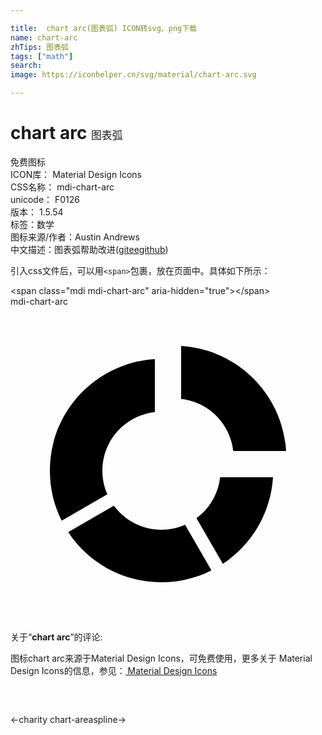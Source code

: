 ```yaml
---

title:  chart arc(图表弧) ICON转svg、png下载
name: chart-arc
zhTips: 图表弧
tags: ["math"]
search: 
image: https://iconhelper.cn/svg/material/chart-arc.svg

---
```


# chart arc  <small style="font-size: 60%;font-weight: 100">图表弧</small>


<div class="detail-page">
<p>
<span><span class="badge-success badge">免费图标</span> </span>
<br/>
<span>
ICON库：
<span class="badge-secondary badge">Material Design Icons</span> 
</span>
<br/>
<span>
CSS名称：
<span class="badge-secondary badge">mdi-chart-arc</span> 
</span>
<br/>
<span>
unicode：
<span class="badge-secondary badge">F0126</span> 
<copy-btn content='F0126' btn-title=""></copy-btn>
<copy-btn :content='String.fromCodePoint(parseInt("F0126", 16))' btn-title="复制U"></copy-btn>
</span>
<br/>
<span>
版本：
<span class="badge-secondary badge">1.5.54</span> 
</span><br/><span>标签：<span class="badge-light badge"><router-link to="/tags/math.html">数学</router-link></span></span>
<br/>
<span>图标来源/作者：<span class="badge-light badge">Austin Andrews</span></span> 
<br/>
<span class="zh-detail">中文描述：<span class="badge-primary badge">图表弧</span><span class="help-link"><span>帮助改进</span>(<a href="https://gitee.com/liuwave/icon-helper/edit/master/json/material/chart-arc.json" target="_blank" rel="noopener noreferrer">gitee</a><a href="https://github.com/liuwave/icon-helper/edit/master/json/material/chart-arc.json" target="_blank" rel="noopener noreferrer">github</a></span>)</span><br/>
</p>
</div>
<div class="alert alert-dark">
  <i class="mdi mdi-chart-arc mdi-48px"></i>
  <i class="mdi mdi-chart-arc mdi-36px"></i>
  <i class="mdi mdi-chart-arc mdi-24px"></i>
  <i class="mdi mdi-chart-arc mdi-18px"></i>
</div>
<div>
  <p>引入css文件后，可以用<code>&lt;span&gt;</code>包裹，放在页面中。具体如下所示：    
  </p>
  <div class="alert alert-primary" style="font-size: 14px">
    &lt;span class="mdi mdi-chart-arc" aria-hidden="true"&gt;&lt;/span&gt;
    <copy-btn content='<span class="mdi mdi-chart-arc" aria-hidden="true"></span>'></copy-btn>
  </div>
  <div class="alert alert-secondary">
    <i class="mdi mdi-chart-arc"
    style="font-size: 24px"
    aria-hidden="true"></i> mdi-chart-arc
    <copy-btn content="mdi-chart-arc" btn-title="复制图标名称"></copy-btn>
  </div>
</div>
<div id="svg" class="svg-wrap">
<svg xmlns="http://www.w3.org/2000/svg" viewBox="0 0 24 24"><path d="M16.18,19.6L14.17,16.12C15.15,15.4 15.83,14.28 15.97,13H20C19.83,15.76 18.35,18.16 16.18,19.6M13,7.03V3C17.3,3.26 20.74,6.7 21,11H16.97C16.74,8.91 15.09,7.26 13,7.03M7,12.5C7,13.14 7.13,13.75 7.38,14.3L3.9,16.31C3.32,15.16 3,13.87 3,12.5C3,7.97 6.54,4.27 11,4V8.03C8.75,8.28 7,10.18 7,12.5M11.5,21C8.53,21 5.92,19.5 4.4,17.18L7.88,15.17C8.7,16.28 10,17 11.5,17C12.14,17 12.75,16.87 13.3,16.62L15.31,20.1C14.16,20.68 12.87,21 11.5,21Z" /></svg>
</div>
<detail full-name='mdi-chart-arc'></detail>
<div class="icon-detail__container">
<p>关于“<b>chart arc</b>”的评论:</p>
</div>
<Vssue title="关于“chart arc”的评论" />    
<div><p>图标chart arc来源于Material Design Icons，可免费使用，更多关于 Material Design Icons的信息，参见：<a target="_blank" href="https://iconhelper.cn/material.html"> Material Design Icons</a>
</p></div>

<div style="padding:2rem 0 " class="page-nav"><p class="inner"><span class="prev">←<router-link to="/icon/charity.html">charity</router-link></span> <span class="next"><router-link to="/icon/chart-areaspline.html">chart-areaspline</router-link>→</span></p></div>

